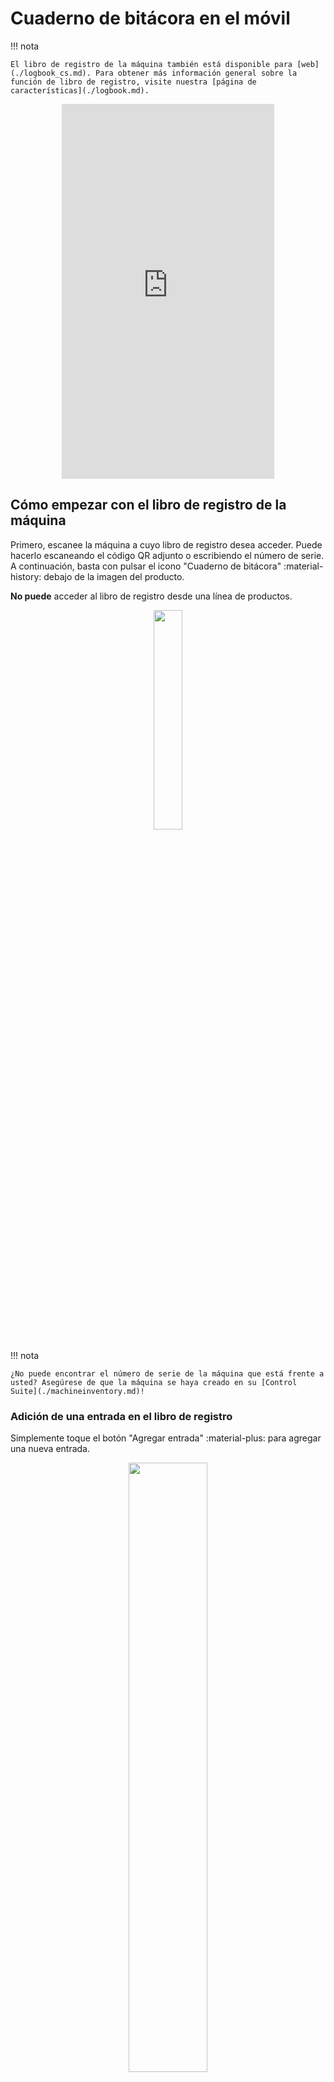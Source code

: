 # Cuaderno de bitácora en el móvil
!!! nota

    El libro de registro de la máquina también está disponible para [web](./logbook_cs.md). Para obtener más información general sobre la función de libro de registro, visite nuestra [página de características](./logbook.md).

<div style="display: flex; justify-content: center; align-items: center;">
    <iframe width="340" height="600" src="https://www.loom.com/embed/17772bd8e28b45b092d499f6e647c498?sid=ff39838d-0114-4f02-8516-360875222f02" frameborder="0" webkitallowfullscreen mozallowfullscreen allowfullscreen></iframe>
</div>

## Cómo empezar con el libro de registro de la máquina
Primero, escanee la máquina a cuyo libro de registro desea acceder. Puede hacerlo escaneando el código QR adjunto o escribiendo el número de serie. A continuación, basta con pulsar el icono "Cuaderno de bitácora" :material-history: debajo de la imagen del producto.

**No puede** acceder al libro de registro desde una línea de productos.

<p align="center"><img src="https://i.imgur.com/BKE7IV9.gif" width="30%"></p>

!!! nota

    ¿No puede encontrar el número de serie de la máquina que está frente a usted? Asegúrese de que la máquina se haya creado en su [Control Suite](./machineinventory.md)!

### Adición de una entrada en el libro de registro

Simplemente toque el botón "Agregar entrada" :material-plus: para agregar una nueva entrada.

<p align="center"><img src="https://i.imgur.com/3NQ9e9X.gif" width="50%"></p>

Asegúrese de agregar un título y una categoría, así como describir el trabajo que se realizó en la máquina. También puedes adjuntar imágenes o vídeos que hayas tomado previamente. ¡Una imagen vale más que mil palabras!

### Visualización de las entradas del libro de registro

En cualquier momento, puede ver todas las entradas que usted y sus colegas han agregado para una máquina específica. También puede ver imágenes y reproducir los videos adjuntos a ellas. 

<p align="center"><img src="https://i.imgur.com/NETD64k.gif" width="50%"></p>

También puede usar los filtros para buscar texto específico o la fecha de la entrada del libro de registro para reducir las cosas.

